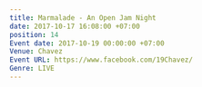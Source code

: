 ```yaml
---
title: Marmalade - An Open Jam Night
date: 2017-10-17 16:08:00 +07:00
position: 14
Event date: 2017-10-19 00:00:00 +07:00
Venue: Chavez
Event URL: https://www.facebook.com/19Chavez/
Genre: LIVE
---
```


